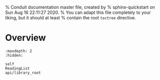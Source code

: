 % Conduit documentation master file, created by
% sphinx-quickstart on Sun Aug 16 22:11:27 2020.
% You can adapt this file completely to your liking, but it should at least
% contain the root `toctree` directive.

Overview
===================================


```{toctree}
:maxdepth: 2
:hidden:

self
ReadingList
api/library_root
```

```{include} ../README.md
```

